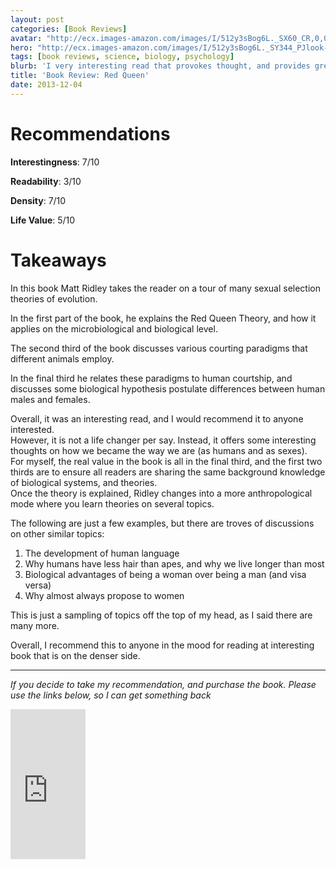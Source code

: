 ```yaml
---
layout: post
categories: [Book Reviews]
avatar: "http://ecx.images-amazon.com/images/I/512y3sBog6L._SX60_CR,0,0,60,60_.jpg"
hero: "http://ecx.images-amazon.com/images/I/512y3sBog6L._SY344_PJlook-inside-v2,TopRight,1,0_SH20_BO1,204,203,200_.jpg"
tags: [book reviews, science, biology, psychology]
blurb: 'I very interesting read that provokes thought, and provides great conversation material'
title: 'Book Review: Red Queen'
date: 2013-12-04
---
```


# Recommendations
**Interestingness**: 7/10

**Readability**: 3/10

**Density**: 7/10

**Life Value**: 5/10

# Takeaways

In this book Matt Ridley takes the reader on a tour of many sexual selection theories of evolution.  

In the first part of the book, he explains the Red Queen Theory, and how it applies on the microbiological and biological level.  

The second third of the book discusses various courting paradigms that different animals employ.  

In the final third he relates these paradigms to human courtship, and discusses some biological hypothesis postulate differences between human males and females.  

Overall, it was an interesting read, and I would recommend it to anyone interested.  
However, it is not a life changer per say.  Instead, it offers some interesting thoughts on how we became the way we are (as humans and as sexes).  
For myself, the real value in the book is all in the final third, and the first two thirds are to ensure all readers are sharing the same background knowledge of biological systems, and theories.  
Once the theory is explained, Ridley changes into a more anthropological mode where you learn theories on several topics.  

The following are just a few examples, but there are troves of discussions on other similar topics:  

  1.  The development of human language
  1.  Why humans have less hair than apes, and why we live longer than most
  1.  Biological advantages of being a woman over being a man (and visa versa)
  1.  Why almost always propose to women

This is just a sampling of topics off the top of my head, as I said there are many more.  

Overall, I recommend this to anyone in the mood for reading at interesting book that is on the denser side.  

<hr>

*If you decide to take my recommendation, and purchase the book. Please use the links below, so I can get something back*  

<iframe src="http://rcm-na.amazon-adsystem.com/e/cm?lt1=_blank&bc1=FFFFFF&IS2=1&npa=1&bg1=FFFFFF&fc1=000000&lc1=0000FF&t=richsonicom-20&o=1&p=8&l=as4&m=amazon&f=ifr&ref=ss_til&asins=0060556579" style="width:120px;height:240px;" scrolling="no" marginwidth="0" marginheight="0" frameborder="0"></iframe>

